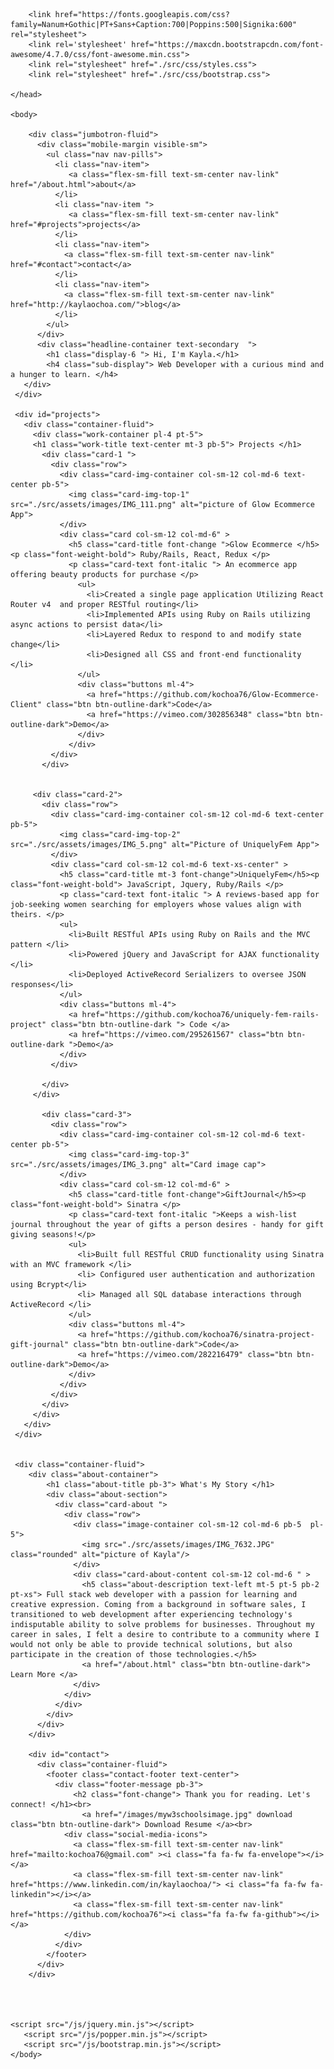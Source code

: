 <!DOCTYPE html>
<html class="index-no-js" lang="en">
    <head>
        <title>Kayla Ochoa</title>
        <meta http-equiv="x-ua-compatible" content="ie=edge">
	    <meta name="viewport" content="width=device-width" />

        <link href="https://fonts.googleapis.com/css?family=Nanum+Gothic|PT+Sans+Caption:700|Poppins:500|Signika:600" rel="stylesheet">
        <link rel='stylesheet' href="https://maxcdn.bootstrapcdn.com/font-awesome/4.7.0/css/font-awesome.min.css">
        <link rel="stylesheet" href="./src/css/styles.css">
        <link rel="stylesheet" href="./src/css/bootstrap.css">

    </head>

    <body>

        <div class="jumbotron-fluid">
          <div class="mobile-margin visible-sm">
            <ul class="nav nav-pills">
              <li class="nav-item">
                 <a class="flex-sm-fill text-sm-center nav-link" href="/about.html">about</a>
              </li>
              <li class="nav-item ">
                 <a class="flex-sm-fill text-sm-center nav-link" href="#projects">projects</a>
              </li>
              <li class="nav-item">
                <a class="flex-sm-fill text-sm-center nav-link" href="#contact">contact</a>
              </li>
              <li class="nav-item">
                <a class="flex-sm-fill text-sm-center nav-link" href="http://kaylaochoa.com/">blog</a>
              </li>
            </ul>
          </div>
          <div class="headline-container text-secondary  ">
            <h1 class="display-6 "> Hi, I'm Kayla.</h1>
            <h4 class="sub-display"> Web Developer with a curious mind and a hunger to learn. </h4>
       </div>
     </div>

     <div id="projects">
       <div class="container-fluid">
         <div class="work-container pl-4 pt-5">
         <h1 class="work-title text-center mt-3 pb-5"> Projects </h1>
           <div class="card-1 ">
             <div class="row">
               <div class="card-img-container col-sm-12 col-md-6 text-center pb-5">
                 <img class="card-img-top-1" src="./src/assets/images/IMG_111.png" alt="picture of Glow Ecommerce App">
               </div>
               <div class="card col-sm-12 col-md-6" >
                 <h5 class="card-title font-change ">Glow Ecommerce </h5><p class="font-weight-bold"> Ruby/Rails, React, Redux </p>
                 <p class="card-text font-italic "> An ecommerce app offering beauty products for purchase </p>
                   <ul>
                     <li>Created a single page application Utilizing React Router v4  and proper RESTful routing</li>
                     <li>Implemented APIs using Ruby on Rails utilizing async actions to persist data</li>
                     <li>Layered Redux to respond to and modify state change</li>
                     <li>Designed all CSS and front-end functionality </li>
                   </ul>
                   <div class="buttons ml-4">
                     <a href="https://github.com/kochoa76/Glow-Ecommerce-Client" class="btn btn-outline-dark">Code</a>
                     <a href="https://vimeo.com/302856348" class="btn btn-outline-dark">Demo</a>
                   </div>
                 </div>
             </div>
           </div>


         <div class="card-2">
           <div class="row">
             <div class="card-img-container col-sm-12 col-md-6 text-center pb-5">
               <img class="card-img-top-2" src="./src/assets/images/IMG_5.png" alt="Picture of UniquelyFem App">
             </div>
             <div class="card col-sm-12 col-md-6 text-xs-center" >
               <h5 class="card-title mt-3 font-change">UniquelyFem</h5><p class="font-weight-bold"> JavaScript, Jquery, Ruby/Rails </p>
               <p class="card-text font-italic "> A reviews-based app for job-seeking women searching for employers whose values align with theirs. </p>
               <ul>
                 <li>Built RESTful APIs using Ruby on Rails and the MVC pattern </li>
                 <li>Powered jQuery and JavaScript for AJAX functionality </li>
                 <li>Deployed ActiveRecord Serializers to oversee JSON responses</li>
               </ul>
               <div class="buttons ml-4">
                 <a href="https://github.com/kochoa76/uniquely-fem-rails-project" class="btn btn-outline-dark "> Code </a>
                 <a href="https://vimeo.com/295261567" class="btn btn-outline-dark ">Demo</a>
               </div>
             </div>

           </div>
         </div>

           <div class="card-3">
             <div class="row">
               <div class="card-img-container col-sm-12 col-md-6 text-center pb-5">
                 <img class="card-img-top-3" src="./src/assets/images/IMG_3.png" alt="Card image cap">
               </div>
               <div class="card col-sm-12 col-md-6" >
                 <h5 class="card-title font-change">GiftJournal</h5><p class="font-weight-bold"> Sinatra </p>
                 <p class="card-text font-italic ">Keeps a wish-list journal throughout the year of gifts a person desires - handy for gift giving seasons!</p>
                 <ul>
                   <li>Built full RESTful CRUD functionality using Sinatra with an MVC framework </li>
                   <li> Configured user authentication and authorization using Bcrypt</li>
                   <li> Managed all SQL database interactions through ActiveRecord </li>
                 </ul>
                 <div class="buttons ml-4">
                   <a href="https://github.com/kochoa76/sinatra-project-gift-journal" class="btn btn-outline-dark">Code</a>
                   <a href="https://vimeo.com/282216479" class="btn btn-outline-dark">Demo</a>
                 </div>
               </div>
             </div>
           </div>
         </div>
       </div>
     </div>


     <div class="container-fluid">
        <div class="about-container">
            <h1 class="about-title pb-3"> What's My Story </h1>
            <div class="about-section">
              <div class="card-about ">
                <div class="row">
                  <div class="image-container col-sm-12 col-md-6 pb-5  pl-5">
                    <img src="./src/assets/images/IMG_7632.JPG" class="rounded" alt="picture of Kayla"/>
                  </div>
                  <div class="card-about-content col-sm-12 col-md-6 " >
                    <h5 class="about-description text-left mt-5 pt-5 pb-2 pt-xs"> Full stack web developer with a passion for learning and creative expression. Coming from a background in software sales, I transitioned to web development after experiencing technology's indisputable ability to solve problems for businesses. Throughout my career in sales, I felt a desire to contribute to a community where I would not only be able to provide technical solutions, but also participate in the creation of those technologies.</h5>
                    <a href="/about.html" class="btn btn-outline-dark"> Learn More </a>
                  </div>
                </div>
              </div>
            </div>
          </div>
        </div>

        <div id="contact">
          <div class="container-fluid">
            <footer class="contact-footer text-center">
              <div class="footer-message pb-3">
                  <h2 class="font-change"> Thank you for reading. Let's connect! </h1><br>
                    <a href="/images/myw3schoolsimage.jpg" download class="btn btn-outline-dark"> Download Resume </a><br>
                <div class="social-media-icons">
                  <a class="flex-sm-fill text-sm-center nav-link" href="mailto:kochoa76@gmail.com" ><i class="fa fa-fw fa-envelope"></i></a>
                  <a class="flex-sm-fill text-sm-center nav-link" href="https://www.linkedin.com/in/kaylaochoa/"> <i class="fa fa-fw fa-linkedin"></i></a>
                  <a class="flex-sm-fill text-sm-center nav-link" href="https://github.com/kochoa76"><i class="fa fa-fw fa-github"></i></a>
                </div>
              </div>
            </footer>
          </div>
        </div>




    <script src="/js/jquery.min.js"></script>
       <script src="/js/popper.min.js"></script>
       <script src="/js/bootstrap.min.js"></script>
    </body>
</html>
